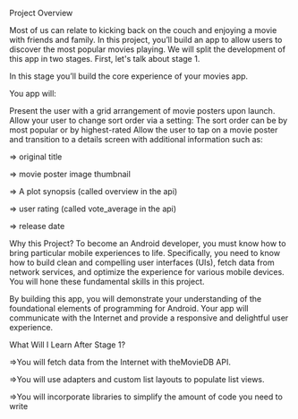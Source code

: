 Project Overview

Most of us can relate to kicking back on the couch and enjoying a movie with friends and family.
In this project, you’ll build an app to allow users to discover the most popular movies playing.
We will split the development of this app in two stages. First, let's talk about stage 1.

In this stage you’ll build the core experience of your movies app.

You app will:

Present the user with a grid arrangement of movie posters upon launch.
Allow your user to change sort order via a setting:
The sort order can be by most popular or by highest-rated
Allow the user to tap on a movie poster and transition to a details screen with additional information such as:


=> original title

=> movie poster image thumbnail

=> A plot synopsis (called overview in the api)

=> user rating (called vote_average in the api)

=> release date


Why this Project?
To become an Android developer, you must know how to bring particular mobile experiences to life. Specifically,
you need to know how to build clean and compelling user interfaces (UIs), fetch data from network services,
and optimize the experience for various mobile devices. You will hone these fundamental skills in this project.

By building this app, you will demonstrate your understanding of the foundational elements of programming for Android.
Your app will communicate with the Internet and provide a responsive and delightful user experience.

What Will I Learn After Stage 1?

=>You will fetch data from the Internet with theMovieDB API.

=>You will use adapters and custom list layouts to populate list views.

=>You will incorporate libraries to simplify the amount of code you need to write
